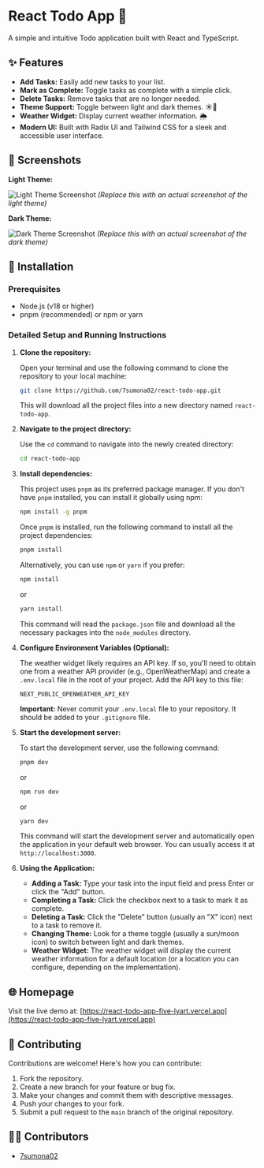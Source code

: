 # React Todo App 📝

A simple and intuitive Todo application built with React and TypeScript.

## ✨ Features

*   **Add Tasks:** Easily add new tasks to your list.
*   **Mark as Complete:** Toggle tasks as complete with a simple click.
*   **Delete Tasks:** Remove tasks that are no longer needed.
*   **Theme Support:** Toggle between light and dark themes. ☀️🌙
*   **Weather Widget:** Display current weather information. 🌦️
*   **Modern UI:** Built with Radix UI and Tailwind CSS for a sleek and accessible user interface.

## 📸 Screenshots

**Light Theme:**

![Light Theme Screenshot](https://drive.google.com/file/d/1bxrbNecnMZl0MEr0ofuAOunAaQ-l_chp/view?usp=sharing)
*(Replace this with an actual screenshot of the light theme)*

**Dark Theme:**

![Dark Theme Screenshot](https://drive.google.com/file/d/1qxMbugz-4QHN3FvZTLZKvKTLMQs_TO5r/view?usp=sharing)
*(Replace this with an actual screenshot of the dark theme)*

## 🚀 Installation

### Prerequisites

*   Node.js (v18 or higher)
*   pnpm (recommended) or npm or yarn

### Detailed Setup and Running Instructions

1.  **Clone the repository:**

    Open your terminal and use the following command to clone the repository to your local machine:

    ```bash
    git clone https://github.com/7sumona02/react-todo-app.git
    ```

    This will download all the project files into a new directory named `react-todo-app`.

2.  **Navigate to the project directory:**

    Use the `cd` command to navigate into the newly created directory:

    ```bash
    cd react-todo-app
    ```

3.  **Install dependencies:**

    This project uses `pnpm` as its preferred package manager. If you don't have `pnpm` installed, you can install it globally using npm:

    ```bash
    npm install -g pnpm
    ```

    Once `pnpm` is installed, run the following command to install all the project dependencies:

    ```bash
    pnpm install
    ```

    Alternatively, you can use `npm` or `yarn` if you prefer:

    ```bash
    npm install
    ```

    or

    ```bash
    yarn install
    ```

    This command will read the `package.json` file and download all the necessary packages into the `node_modules` directory.

4.  **Configure Environment Variables (Optional):**

    The weather widget likely requires an API key.  If so, you'll need to obtain one from a weather API provider (e.g., OpenWeatherMap) and create a `.env.local` file in the root of your project.  Add the API key to this file:

    ```
    NEXT_PUBLIC_OPENWEATHER_API_KEY
    ```

    **Important:**  Never commit your `.env.local` file to your repository.  It should be added to your `.gitignore` file.

5.  **Start the development server:**

    To start the development server, use the following command:

    ```bash
    pnpm dev
    ```

    or

    ```bash
    npm run dev
    ```

    or

    ```bash
    yarn dev
    ```

    This command will start the development server and automatically open the application in your default web browser.  You can usually access it at `http://localhost:3000`.

6.  **Using the Application:**

    *   **Adding a Task:** Type your task into the input field and press Enter or click the "Add" button.
    *   **Completing a Task:** Click the checkbox next to a task to mark it as complete.
    *   **Deleting a Task:** Click the "Delete" button (usually an "X" icon) next to a task to remove it.
    *   **Changing Theme:**  Look for a theme toggle (usually a sun/moon icon) to switch between light and dark themes.
    *   **Weather Widget:** The weather widget will display the current weather information for a default location (or a location you can configure, depending on the implementation).

## 🌐 Homepage

Visit the live demo at: [https://react-todo-app-five-lyart.vercel.app](https://react-todo-app-five-lyart.vercel.app)

## 🤝 Contributing

Contributions are welcome! Here's how you can contribute:

1.  Fork the repository.
2.  Create a new branch for your feature or bug fix.
3.  Make your changes and commit them with descriptive messages.
4.  Push your changes to your fork.
5.  Submit a pull request to the `main` branch of the original repository.

## 🧑‍💻 Contributors

*   [7sumona02](https://github.com/7sumona02)
